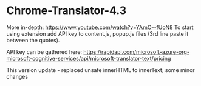 # Chrome-Translator-4.3
More in-depth: https://www.youtube.com/watch?v=YAmO--fUoN8
To start using extension add API key to content.js, popup.js files (3rd line paste it between the quotes).

API key can be gathered here:
https://rapidapi.com/microsoft-azure-org-microsoft-cognitive-services/api/microsoft-translator-text/pricing

This version update - replaced unsafe innerHTML to innerText; some minor changes
